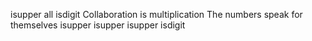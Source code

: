 isupper
all
isdigit
Collaboration is multiplication
The numbers speak for themselves
isupper
isupper
isupper
isdigit
